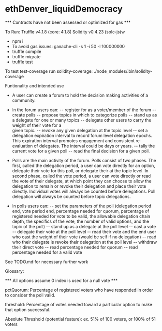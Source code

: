 # ethDenver_liquidDemocracy

*** Contracts have not been assessed or optimized for gas ***

To Run:
Truffle v4.1.8 (core: 4.1.8)
Solidity v0.4.23 (solc-js)w
- npm i
- To avoid gas issues: ganache-cli -s 1 -i 50 -l 100000000
- truffle compile
- truffle migrate
- truffle test

To test test-coverage run solidity-coverage: ./node_modules/.bin/solidity-coverage

Funtionality and intended use
- A user can create a forum to hold the decision making activities of a community.

- In the forum users can:
  -- register for as a voter/member of the forum
  -- create polls
  -- propose topics in which to categorize polls
  -- stand up as a delegate for one or many topics
  -- delegate other users to carry the weight of their vote for a   
      given topic.
  -- revoke any given delegation at the topic level
  -- set a delegation expiration interval to record forum level delegation epochs. This expiration interval promotes engagement and consistent re-evaluation of delegates. The interval could be days or years.
  -- tally the current vote for a given poll
  -- read the final decision for a given poll.

- Polls are the main activity of the forum. Polls consist of two phases. The first, called the delegation period, a user can vote directly for an option, delegate their vote for this poll, or delegate their at the topic level. In second phase, called the vote period, a user can vote directly or read the vote of their delegate, at which point they can choose to allow the delegation to remain or revoke their delegation and place their vote directly. Individual votes will always be counted before delegations. Poll delegation will always be counted before topic delegations.

- In polls users can:
  -- set the parameters of the poll (delegation period end, vote period end, percentage needed for quorum, percentage of registered needed for vote to be valid, the allowable delegation chain depth, the specifics of the vote, the number of valid options, and the topic of the poll)
  -- stand up as a delegate at the poll level
  -- cast a vote
  -- delegate their vote at the poll level
  -- read their vote and the end user who cast the weight of their
     vote (would be self if no delegation)
  -- read who their delegate is
  revoke their delegation at the poll level
  -- withdraw their direct vote
  -- read percentage needed for quorum
  -- read percentage needed for a valid vote

See TODO.md for necessary further work

Glossary:

*** All options assume 0 index is used for a null vote ***

pctQuorum: Percentage of registered voters who have responded in order to consider the poll valid.

threshold: Percentage of votes needed toward a particular option to make that option successful.

Absolute Threshold (potential feature): ex. 51% of 100 voters, or 100% of 51 voters
